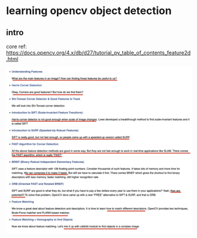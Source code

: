 # learning opencv object detection

## intro

core ref: https://docs.opencv.org/4.x/db/d27/tutorial_py_table_of_contents_feature2d.html

![picture 6](.imgs/opencv-object-detection-1659946325110-29c0e224e65f7014663738847c3351b28bc82f1fd78f30889ea2c5c157f9f03c.png)  

